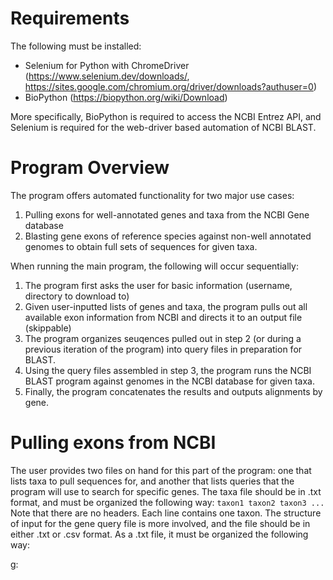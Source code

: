 # Requirements

The following must be installed:
- Selenium for Python with ChromeDriver (https://www.selenium.dev/downloads/, https://sites.google.com/chromium.org/driver/downloads?authuser=0)
- BioPython (https://biopython.org/wiki/Download)

More specifically, BioPython is required to access the NCBI Entrez API, and Selenium is required for the web-driver based automation of NCBI BLAST.

# Program Overview

The program offers automated functionality for two major use cases:
1) Pulling exons for well-annotated genes and taxa from the NCBI Gene database
2) Blasting gene exons of reference species against non-well annotated genomes to obtain full sets of sequences for given taxa.

When running the main program, the following will occur sequentially:
1) The program first asks the user for basic information (username, directory to download to)
2) Given user-inputted lists of genes and taxa, the program pulls out all available exon information from NCBI and directs it to an output file (skippable)
3) The program organizes seuqences pulled out in step 2 (or during a previous iteration of the program) into query files in preparation for BLAST.
4) Using the query files assembled in step 3, the program runs the NCBI BLAST program against genomes in the NCBI database for given taxa.
5) Finally, the program concatenates the results and outputs alignments by gene. 

# Pulling exons from NCBI

The user provides two files on hand for this part of the program: one that lists taxa to pull sequences for, and another that lists queries that the program will use to search for specific genes. The taxa file should be in .txt format, and must be organized the following way:
`
taxon1
taxon2
taxon3
...
`
Note that there are no headers. Each line contains one taxon. The structure of input for the gene query file is more involved, and the file should be in either .txt or .csv format. As a .txt file, it must be organized the following way:

g:

